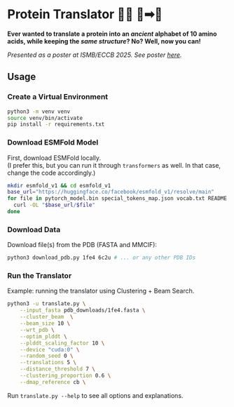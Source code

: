 # Protein Translator 🧬🧩 📃➡📜

**Ever wanted to translate a protein into an _ancient_ alphabet of 10 amino acids, while keeping the _same structure_? No? Well, now you can!**

_Presented as a poster at ISMB/ECCB 2025. See poster [here](assets/poster.pdf)._

## Usage

### Create a Virtual Environment

```bash
python3 -m venv venv
source venv/bin/activate
pip install -r requirements.txt
```

### Download ESMFold Model

First, download ESMFold locally.  
(I prefer this, but you can run it through `transformers` as well. In that case, change the code accordingly.)

```bash
mkdir esmfold_v1 && cd esmfold_v1
base_url="https://huggingface.co/facebook/esmfold_v1/resolve/main"
for file in pytorch_model.bin special_tokens_map.json vocab.txt README.md config.json tokenizer_config.json; do
  curl -OL "$base_url/$file"
done
```

### Download Data

Download file(s) from the PDB (FASTA and MMCIF):

```bash
python3 download_pdb.py 1fe4 6c2u # ... or any other PDB IDs
```

### Run the Translator

Example: running the translator using Clustering + Beam Search.

```bash
python3 -u translate.py \
    --input_fasta pdb_downloads/1fe4.fasta \
    --cluster_beam  \
    --beam_size 10 \
    --wrt_pdb \
    --optim_plddt \
    --plddt_scaling_factor 10 \
    --device "cuda:0" \
    --random_seed 0 \
    --translations 5 \
    --distance_threshold 7 \
    --clustering_proportion 0.6 \
    --dmap_reference cb \
```

Run `translate.py --help` to see all options and explanations.
